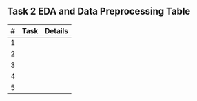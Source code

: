 ## Task 2 EDA and Data Preprocessing Table

|#| Task | Details |
|-|-|-|
|1|         |         |
|2|         |         |
|3|         |         |
|4|         |         |
|5|||